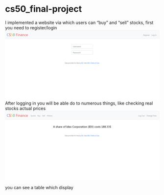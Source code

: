 # cs50_final-project
I implemented a website via which users can “buy” and “sell” stocks, first you need to register/login ![](Images/login.png)
After logging in you will be able do to numerous things, like checking real stocks actual prices <img src="Images/looking.png" alt="drawing" width="700"/>

you can see a table which display 
